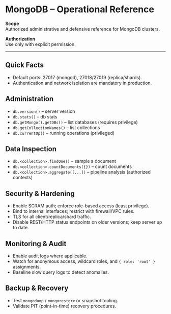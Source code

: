 # MongoDB – Operational Reference

**Scope**  
Authorized administrative and defensive reference for MongoDB clusters.

**Authorization**  
Use only with explicit permission.

---

## Quick Facts
- Default ports: 27017 (mongod), 27018/27019 (replica/shards).
- Authentication and network isolation are mandatory in production.

## Administration
- `db.version()` – server version  
- `db.stats()` – db stats  
- `db.getMongo().getDBs()` – list databases (requires privilege)  
- `db.getCollectionNames()` – list collections  
- `db.currentOp()` – running operations (privileged)

## Data Inspection
- `db.<collection>.findOne()` – sample a document  
- `db.<collection>.countDocuments({})` – count documents  
- `db.<collection>.aggregate([...])` – pipeline analysis (authorized contexts)

## Security & Hardening
- Enable SCRAM auth; enforce role-based access (least privilege).
- Bind to internal interfaces; restrict with firewall/VPC rules.
- TLS for all client/replica/shard traffic.
- Disable REST/HTTP status endpoints on older versions; keep server up to date.

## Monitoring & Audit
- Enable audit logs where applicable.
- Watch for anonymous access, wildcard roles, and `{ role: 'root' }` assignments.
- Baseline slow query logs to detect anomalies.

## Backup & Recovery
- Test `mongodump` / `mongorestore` or snapshot tooling.
- Validate PIT (point-in-time) recovery procedures.
